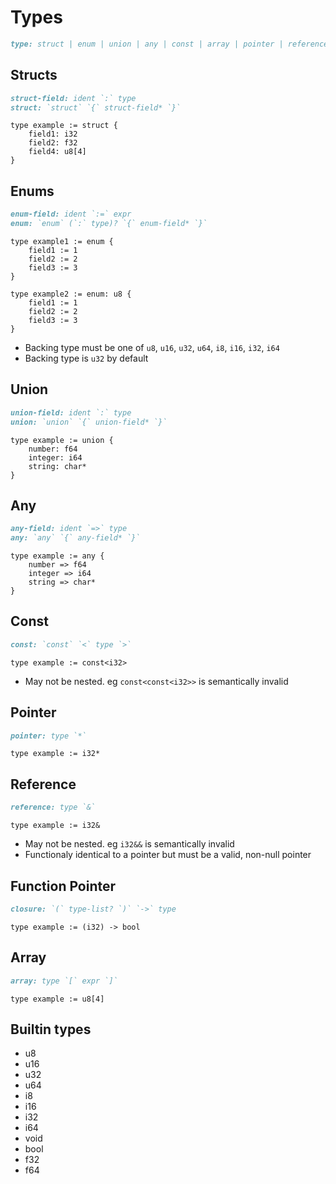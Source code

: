 # Types

```md
type: struct | enum | union | any | const | array | pointer | reference | closure
```

## Structs

```md
struct-field: ident `:` type
struct: `struct` `{` struct-field* `}`
```

```ct
type example := struct {
    field1: i32
    field2: f32
    field4: u8[4]
}
```

## Enums

```md
enum-field: ident `:=` expr
enum: `enum` (`:` type)? `{` enum-field* `}`
```

```ct
type example1 := enum {
    field1 := 1
    field2 := 2
    field3 := 3
}

type example2 := enum: u8 {
    field1 := 1
    field2 := 2
    field3 := 3
}
```

* Backing type must be one of `u8`, `u16`, `u32`, `u64`, `i8`, `i16`, `i32`, `i64`
* Backing type is `u32` by default

## Union

```md
union-field: ident `:` type
union: `union` `{` union-field* `}`
```

```ct
type example := union {
    number: f64
    integer: i64
    string: char*
}
```

## Any

```md
any-field: ident `=>` type
any: `any` `{` any-field* `}`
```

```ct
type example := any {
    number => f64
    integer => i64
    string => char*
}
```

## Const

```md
const: `const` `<` type `>`
```

```ct
type example := const<i32>
```

* May not be nested. eg `const<const<i32>>` is semantically invalid

## Pointer

```md
pointer: type `*`
```

```ct
type example := i32*
```

## Reference

```md
reference: type `&`
```

```ct
type example := i32&
```

* May not be nested. eg `i32&&` is semantically invalid
* Functionaly identical to a pointer but must be a valid, non-null pointer

## Function Pointer

```md
closure: `(` type-list? `)` `->` type
```

```ct
type example := (i32) -> bool
```

## Array

```md
array: type `[` expr `]`
```

```ct
type example := u8[4]
```

## Builtin types

* u8
* u16
* u32
* u64
* i8
* i16
* i32
* i64
* void
* bool
* f32
* f64